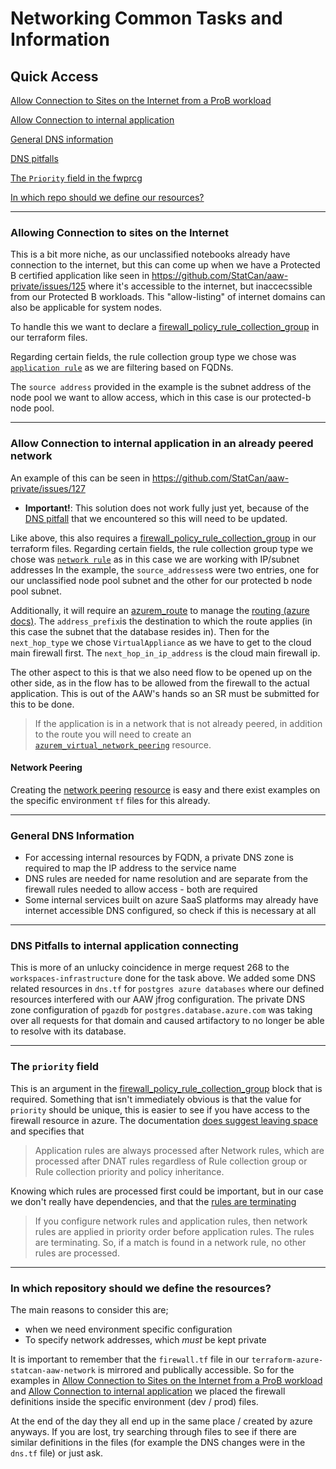 # Networking Common Tasks and Information

## Quick Access
[Allow Connection to Sites on the Internet from a ProB workload](#allowing-connection-to-sites-on-the-internet)

[Allow Connection to internal application](#allow-connection-to-internal-application)

[General DNS information](#general-dns-information)

[DNS pitfalls](#dns-pitfalls-to-internal-application-connecting)

[The `Priority` field in the fwprcg](#the-priority-field)

[In which repo should we define our resources?](#in-which-repository-should-we-define-the-resources)

----
### Allowing Connection to sites on the Internet
This is a bit more niche, as our unclassified notebooks already have connection to the internet, but this can come up when we have a Protected B certified application like seen in https://github.com/StatCan/aaw-private/issues/125 where it's accessible to the internet, but inaccecssible from our Protected B workloads. This "allow-listing" of internet domains can also be applicable for system nodes.

To handle this we want to declare a [firewall_policy_rule_collection_group](https://registry.terraform.io/providers/hashicorp/azurerm/latest/docs/resources/firewall_policy_rule_collection_group) in our terraform files. 

Regarding certain fields, the rule collection group type we chose was [`application rule`](https://learn.microsoft.com/en-us/azure/firewall/policy-rule-sets#application-rules) as we are filtering based on FQDNs.

The `source address` provided in the example is the subnet address of the node pool we want to allow access, which in this case is our protected-b node pool. 

-------------
### Allow Connection to internal application in an already peered network
An example of this can be seen in https://github.com/StatCan/aaw-private/issues/127 

- __Important!__: This solution does not work fully just yet, because of the [DNS pitfall](#dns-pitfalls-to-internal-application-connecting) that we encountered so this will need to be updated.

Like above, this also requires a [firewall_policy_rule_collection_group](https://registry.terraform.io/providers/hashicorp/azurerm/latest/docs/resources/firewall_policy_rule_collection_group) in our terraform files. 
Regarding certain fields, the rule collection group type we chose was [`network rule`](https://learn.microsoft.com/en-us/azure/firewall/policy-rule-sets#network-rules) as in this case we are working with IP/subnet addresses
In the example, the `source_addresses`s were two entries, one for our unclassified node pool subnet and the other for our protected b node pool subnet.

Additionally, it will require an [azurem_route](https://registry.terraform.io/providers/hashicorp/azurerm/latest/docs/resources/route) to manage the [routing (azure docs)](https://learn.microsoft.com/en-us/azure/virtual-network/virtual-networks-udr-overview#user-defined). 
The `address_prefix`is the destination to which the route applies (in this case the subnet that the database resides in).
Then for the `next_hop_type` we chose `VirtualAppliance` as we have to get to the cloud main firewall first. 
The `next_hop_in_ip_address` is the cloud main firewall ip.


The other aspect to this is that we also need flow to be opened up on the other side, as in the flow has to be allowed from the firewall to the actual application. This is out of the AAW's hands so an SR must be submitted for this to be done.

>  If the application is in a network that is not already peered, in addition to the route you will need to create an [`azurem_virtual_network_peering`](https://registry.terraform.io/providers/hashicorp/azurerm/latest/docs/resources/virtual_network_peering.html) resource.

#### Network Peering
Creating the [network peering](https://learn.microsoft.com/en-us/azure/virtual-network/virtual-network-peering-overview) [resource](https://registry.terraform.io/providers/hashicorp/azurerm/latest/docs/resources/virtual_network_peering.html) is easy and there exist examples on the specific environment `tf` files for this already.

-----------
### General DNS Information
- For accessing internal resources by FQDN, a private DNS zone is required to map the IP address to the service name
- DNS rules are needed for name resolution and are separate from the firewall rules needed to allow access - both are required
- Some internal services built on azure SaaS platforms may already have internet accessible DNS configured, so check if this is necessary at all

-----------
### DNS Pitfalls to internal application connecting
This is more of an unlucky coincidence in merge request 268 to the `workspaces-infrastructure` done for the task above. We added some DNS related resources in `dns.tf` for `postgres azure databases` where our defined resources interfered with our AAW jfrog configuration. The private DNS zone configuration of `pgazdb` for `postgres.database.azure.com` was taking over all requests for that domain and caused artifactory to no longer be able to resolve with its database.

------------
### The `priority` field
This is an argument in the [firewall_policy_rule_collection_group](https://registry.terraform.io/providers/hashicorp/azurerm/latest/docs/resources/firewall_policy_rule_collection_group) block that is required. 
Something that isn't immediately obvious is that the value for `priority` should be unique, this is easier to see if you have access to the firewall resource in azure.
The documentation [does suggest leaving space](https://learn.microsoft.com/en-us/azure/firewall/rule-processing) and specifies that
> Application rules are always processed after Network rules, which are processed after DNAT rules regardless of Rule collection group or Rule collection priority and policy inheritance.

Knowing which rules are processed first could be important, but in our case we don't really have dependencies, and that the [rules are terminating](https://learn.microsoft.com/en-us/azure/firewall/rule-processing#network-rules-and-applications-rules)

> If you configure network rules and application rules, then network rules are applied in priority order before application rules. The rules are terminating. So, if a match is found in a network rule, no other rules are processed. 

--------
### In which repository should we define the resources?
The main reasons to consider this are;
 - when we need environment specific configuration
 - To specify network addresses, which _must_ be kept private

It is important to remember that the `firewall.tf` file in our `terraform-azure-statcan-aaw-network` is mirrored and publically accessible. So for the examples in [Allow Connection to Sites on the Internet from a ProB workload](#allowing-connection-to-sites-on-the-internet) and [Allow Connection to internal application](#allow-connection-to-internal-application) we placed the firewall definitions inside the specific environment (dev / prod) files.

At the end of the day they all end up in the same place / created by azure anyways. If you are lost, try searching through files to see if there are similar definitions in the files (for example the DNS changes were in the `dns.tf` file) or just ask.